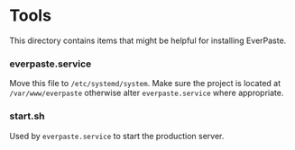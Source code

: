 # Tools

This directory contains items that might be helpful for installing EverPaste.

### everpaste.service

Move this file to `/etc/systemd/system`. Make sure the project is located at `/var/www/everpaste` otherwise alter `everpaste.service` where appropriate.

### start.sh

Used by `everpaste.service` to start the production server.
